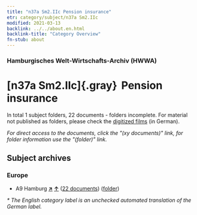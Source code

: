 ```yaml
---
title: "n37a Sm2.IIc Pension insurance"
etr: category/subject/n37a Sm2.IIc
modified: 2021-03-13
backlink: ../../about.en.html
backlink-title: "Category Overview"
fn-stub: about
---
```


### Hamburgisches Welt-Wirtschafts-Archiv (HWWA)
# [n37a Sm2.IIc]{.gray}&#8201; Pension insurance&#160; 





In total 1 subject folders, 22 documents - folders incomplete.
For material not published as folders, please check the [digitized films](/film/h1_sh) (in German).

_For direct access to the documents, click the "(xy documents)" link, for folder information use the "(folder)" link._

## Subject archives



### Europe

- A9 Hamburg [**&nearr;**](../../../geo/i/140905/about.en.html "Hamburg (all folders)") [**&uarr;**](../../../geo/about.en.html#A9 "Country category system") (<a href="https://pm20.zbw.eu/dfgview/sh/140905,199609" title="about: Hamburg : Pension insurance" target="_blank">22 documents</a>) ([folder](http://purl.org/pressemappe20/folder/sh/140905,199609))


_* The English category label is an unchecked automated translation of the German label._


